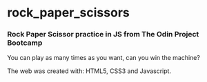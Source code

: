 # rock_paper_scissors

### Rock Paper Scissor practice in JS from The Odin Project Bootcamp

You can play as many times as you want, can you win the machine?

The web was created with: HTML5, CSS3 and Javascript.
